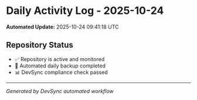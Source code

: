 # Daily Activity Log - 2025-10-24

**Automated Update:** 2025-10-24 09:41:18 UTC

## Repository Status
- ✅ Repository is active and monitored
- 🔄 Automated daily backup completed
- 📊 DevSync compliance check passed

---
*Generated by DevSync automated workflow*
